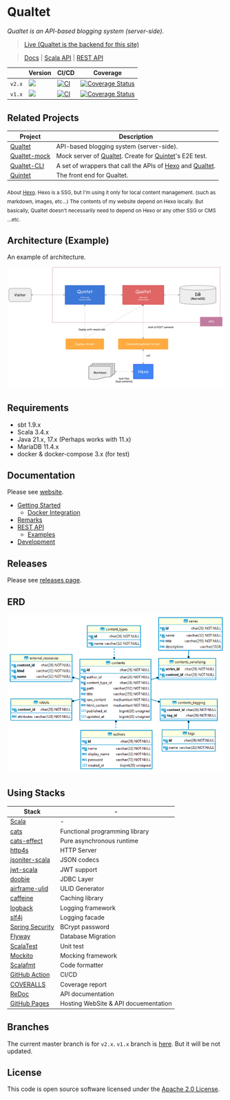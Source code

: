 # Qualtet

*Qualtet is an API-based blogging system (server-side).*

> [Live (Qualtet is the backend for this site)](https://yoshinorin.net)

> [Docs](https://yoshinorin.github.io/qualtet/docs) | [Scala API](https://yoshinorin.github.io/qualtet/) | [REST API](https://yoshinorin.github.io/qualtet/rest-api)

|| Version | CI/CD | Coverage |
|---|---|---|---|
| `v2.x` |![](https://img.shields.io/badge/Release-v2.12.0_(stable)-blue.svg?style=flat-square)|[![CI](https://github.com/yoshinorin/qualtet/actions/workflows/ci.yml/badge.svg)](https://github.com/yoshinorin/qualtet/actions/workflows/ci.yml)|[![Coverage Status](https://coveralls.io/repos/github/yoshinorin/qualtet/badge.svg?branch=master)](https://coveralls.io/github/yoshinorin/qualtet?branch=master)|
| `v1.x` |![](https://img.shields.io/badge/Release-v1.13.0_(stale)-inactive.svg?style=flat-square)|[![CI](https://github.com/yoshinorin/qualtet/actions/workflows/ci.yml/badge.svg?branch=v1.x)](https://github.com/yoshinorin/qualtet/actions/workflows/ci.yml)|[![Coverage Status](https://coveralls.io/repos/github/yoshinorin/qualtet/badge.svg?branch=v1.x)](https://coveralls.io/github/yoshinorin/qualtet?branch=v1.x)|

## Related Projects

| Project | Description |
|---|---|
|[Qualtet](https://github.com/yoshinorin/qualtet)|API-based blogging system (server-side).|
|[Qualtet-mock](https://github.com/yoshinorin/qualtet-mock)| Mock server of [Qualtet](https://github.com/yoshinorin/qualtet). Create for [Quintet](https://github.com/yoshinorin/quintet)'s E2E test.|
|[Qualtet-CLI](https://github.com/yoshinorin/qualtet-cli)|A set of wrappers that call the APIs of [Hexo](https://github.com/hexojs/hexo) and [Qualtet](https://github.com/yoshinorin/qualtet).|
|[Quintet](https://github.com/yoshinorin/quintet)|The front end for Qualtet.|

<sub>About [Hexo](https://github.com/hexojs). Hexo is a SSG, but I'm using it only for local content management. (such as markdown, images, etc...) The contents of my website depend on Hexo locally. But basically, Qualtet doesn't necessarily need to depend on Hexo or any other SSG or CMS ...etc.</sub>

## Architecture (Example)

An example of architecture.

![](./docs/_assets/assets/arch.svg)

## Requirements

* sbt 1.9.x
* Scala 3.4.x
* Java 21.x, 17.x (Perhaps works with 11.x)
* MariaDB 11.4.x
* docker & docker-compose 3.x (for test)

## Documentation

Please see [website](https://yoshinorin.github.io/qualtet/docs/).

* [Getting Started](./docs/_docs/getting-started/index.md)
    * [Docker Integration](./docs/_docs/docker/index.md)
* [Remarks](./docs/_docs/remarks/index.md)
* [REST API](https://yoshinorin.github.io/qualtet/rest-api/index.html)
    * [Examples](./docs/_docs/restapi/index.md)
* [Development](./docs/_docs/development/index.md)

## Releases

Please see [releases page](./docs/_docs/releases/index.md).

## ERD

![](./docs/_assets/assets/erd.png)

## Using Stacks

|Stack|-|
|---|---|
|[Scala](https://www.scala-lang.org/)|-|
|[cats](https://github.com/typelevel/cats)| Functional programming library |
|[cats-effect](https://github.com/typelevel/cats-effect)| Pure asynchronous runtime |
|[http4s](https://github.com/http4s/http4s)| HTTP Server |
|[jsoniter-scala](https://github.com/plokhotnyuk/jsoniter-scala)| JSON codecs |
|[jwt-scala](https://github.com/jwt-scala/jwt-scala)| JWT support |
|[doobie](https://github.com/tpolecat/doobie)| JDBC Layer |
|[airframe-ulid](https://github.com/wvlet/airframe/)| ULID Generator |
|[caffeine](https://github.com/ben-manes/caffeine)| Caching library |
|[logback](https://github.com/qos-ch/logback)| Logging framework |
|[slf4j](https://github.com/qos-ch/slf4j)| Logging facade |
|[Spring Security](https://github.com/spring-projects/spring-security)| BCrypt password |
|[Flyway](https://flywaydb.org/)| Database Migration |
|[ScalaTest](http://www.scalatest.org/)| Unit test |
|[Mockito](https://github.com/mockito/mockito)| Mocking framework |
|[Scalafmt](https://scalameta.org/scalafmt/)| Code formatter |
|[GitHub Action](https://github.com/yoshinorin/cahsper/actions)| CI/CD |
|[COVERALLS](https://coveralls.io/github/yoshinorin/qualtet?branch=master)| Coverage report |
|[ReDoc](https://github.com/Redocly/redoc)| API documentation |
|[GitHub Pages](https://pages.github.com/)| Hosting WebSite & API docuementation |

## Branches

The current master branch is for `v2.x`. `v1.x` branch is [here](https://github.com/yoshinorin/qualtet/tree/v1.x). But it will be not updated.

## License

This code is open source software licensed under the [Apache 2.0 License](https://www.apache.org/licenses/LICENSE-2.0.html).
